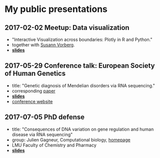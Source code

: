 # My public presentations

## 2017-02-02 Meetup: Data visualization

* "Interactive Visualization across boundaries: Plotly in R and Python." 
* together with [Susann Vorberg](https://github.com/susannvorberg).
* [**slides**](https://baderd.github.io/presentations/meetup_visualization/prese_meetup_plotly.slides.html)


## 2017-05-29 Conference talk: European Society of Human Genetics

* title: "Genetic diagnosis of Mendelian disorders via RNA sequencing."
* corresponding [paper](https://www.nature.com/articles/ncomms15824) 
* [**slides**](https://baderd.github.io/presentations/docs/2017-05-29_baderda_eshg_talk.pdf)
* [conference website](https://2017.eshg.org/)


## 2017-07-05 PhD defense

* title: "Consequences of DNA variation on gene regulation and human disease 
via RNA sequencing"
* group: Julien Gagneur, Computational biology, [homepage](http://www.gagneurlab.in.tum.de/)
* LMU Faculty of Chemistry and Pharmacy
* [**slides**](https://baderd.github.io/presentations/docs/2017-07-05_baderda_phd_defense.pdf)
